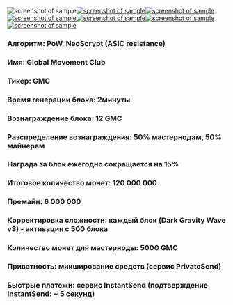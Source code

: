![screenshot of sample](https://cdn.discordapp.com/attachments/651853753019924520/655596446736711680/864SHAPKA_GMC.png)[![screenshot of sample](
https://cdn.discordapp.com/attachments/651853753019924520/655595833793839135/140.png)](https://www.globalmovement.club)[![screenshot of sample](
https://cdn.discordapp.com/attachments/651853753019924520/655595833793839135/140.png)](https://pool.gmastercoin.com)[![screenshot of sample](
https://cdn.discordapp.com/attachments/651853753019924520/655595833793839135/140.png)](https://chain.gmastercoin.com)[![screenshot of sample](
https://cdn.discordapp.com/attachments/651853753019924520/655595833793839135/140.png)](https://discord.gg/NUceHNH)[![screenshot of sample](
https://cdn.discordapp.com/attachments/651853753019924520/655595833793839135/140.png)](https://discord.gg/NUceHNH)[![screenshot of sample](
https://cdn.discordapp.com/attachments/651853753019924520/655595833793839135/140.png)](https://discord.gg/NUceHNH) 
###  Алгоритм: PoW, NeoScrypt (ASIC resistance)
###  Имя: Global Movement Club
###  Тикер: GMC
###  Время генерации блока: 2минуты
###  Вознаграждение блока: 12 GMC
###  Разспределение вознаграждения: 50% мастернодам, 50% майнерам
###  Награда за блок ежегодно сокращается на 15%
###  Итоговое количество монет: 120 000 000
###  Премайн: 6 000 000
###  Корректировка сложности: каждый блок (Dark Gravity Wave v3) - активация с 500 блока
###  Количество монет для мастерноды: 5000 GMC
###  Приватность: микширование средств (сервис PrivateSend)
###  Быстрые платежи: сервис InstantSend (подтверждение InstantSend: ~ 5 секунд)

